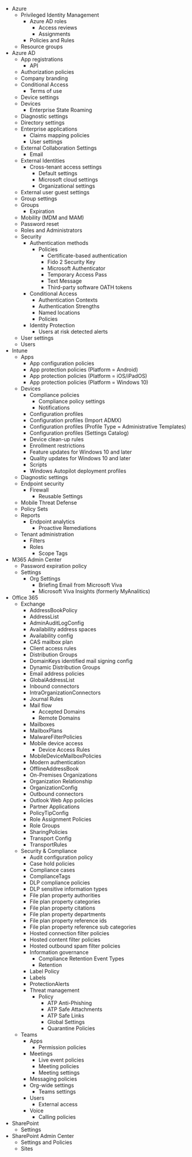 - Azure
  - Privileged Identity Management
    - Azure AD roles
      - Access reviews
      - Assignments
    - Policies and Rules
  - Resource groups
- Azure AD
  - App registrations
    - API
  - Authorization policies
  - Company branding
  - Conditional Access
    - Terms of use
  - Device settings
  - Devices
    - Enterprise State Roaming
  - Diagnostic settings
  - Directory settings
  - Enterprise applications
    - Claims mapping policies
    - User settings
  - External Collaboration Settings
    - Email
  - External Identities
    - Cross-tenant access settings
      - Default settings
      - Microsoft cloud settings
      - Organizational settings
  - External user guest settings
  - Group settings
  - Groups
    - Expiration
  - Mobility (MDM and MAM)
  - Password reset
  - Roles and Administrators
  - Security
    - Authentication methods
      - Policies
        - Certificate-based authentication
        - Fido 2 Security Key
        - Microsoft Authenticator
        - Temporary Access Pass
        - Text Message
        - Third-party software OATH tokens
    - Conditional Access
      - Authentication Contexts
      - Authentication Strengths
      - Named locations
      - Policies
    - Identity Protection
      - Users at risk detected alerts
  - User settings
  - Users
- Intune
  - Apps
    - App configuration policies
    - App protection policies (Platform = Android)
    - App protection policies (Platform = iOS/iPadOS)
    - App protection policies (Platform = Windows 10)
  - Devices
    - Compliance policies
      - Compliance policy settings
      - Notifications
    - Configuration profiles
    - Configuration profiles (Import ADMX)
    - Configuration profiles (Profile Type = Administrative Templates)
    - Configuration profiles (Settings Catalog)
    - Device clean-up rules
    - Enrollment restrictions
    - Feature updates for Windows 10 and later
    - Quality updates for Windows 10 and later
    - Scripts
    - Windows Autopilot deployment profiles
  - Diagnostic settings
  - Endpoint security
    - Firewall
      - Reusable Settings
  - Mobile Threat Defense
  - Policy Sets
  - Reports
    - Endpoint analytics
      - Proactive Remediations
  - Tenant administration
    - Filters
    - Roles
      - Scope Tags
- M365 Admin Center
  - Password expiration policy
  - Settings
    - Org Settings
      - Briefing Email from Microsoft Viva
      - Microsoft Viva Insights (formerly MyAnalitics)
- Office 365
  - Exchange
    - AddressBookPolicy
    - AddressList
    - AdminAuditLogConfig
    - Availability address spaces
    - Availability config
    - CAS mailbox plan
    - Client access rules
    - Distribution Groups
    - DomainKeys identified mail signing config
    - Dynamic Distribution Groups
    - Email address policies
    - GlobalAddressList
    - Inbound connectors
    - IntraOrganizationConnectors
    - Journal Rules
    - Mail flow
      - Accepted Domains
      - Remote Domains
    - Mailboxes
    - MailboxPlans
    - MalwareFilterPolicies
    - Mobile device access
      - Device Access Rules
    - MobileDeviceMailboxPolicies
    - Modern authentication
    - OfflineAddressBook
    - On-Premises Organizations
    - Organization Relationship
    - OrganizationConfig
    - Outbound connectors
    - Outlook Web App policies
    - Partner Applications
    - PolicyTipConfig
    - Role Assignment Policies
    - Role Groups
    - SharingPolicies
    - Transport Config
    - TransportRules
  - Security & Compliance
    - Audit configuration policy
    - Case hold policies
    - Compliance cases
    - ComplianceTags
    - DLP compliance policies
    - DLP sensitive information types
    - File plan property authorities
    - File plan property categories
    - File plan property citations
    - File plan property departments
    - File plan property reference ids
    - File plan property reference sub categories
    - Hosted connection filter policies
    - Hosted content filter policies
    - Hosted outbound spam filter policies
    - Information governance
      - Compliance Retention Event Types
      - Retention
    - Label Policy
    - Labels
    - ProtectionAlerts
    - Threat management
      - Policy
        - ATP Anti-Phishing
        - ATP Safe Attachments
        - ATP Safe Links
        - Global Settings
        - Quarantine Policies
  - Teams
    - Apps
      - Permission policies
    - Meetings
      - Live event policies
      - Meeting policies
      - Meeting settings
    - Messaging policies
    - Org-wide settings
      - Teams settings
    - Users
      - External access
    - Voice
      - Calling policies
- SharePoint
  - Settings
- SharePoint Admin Center
  - Settings and Policies
  - Sites

